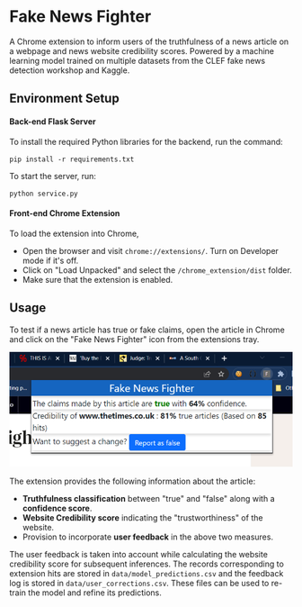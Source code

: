 # Fake News Fighter
A Chrome extension to inform users of the truthfulness of a news article on a webpage and news website credibility scores. Powered by a machine learning model trained on multiple datasets from the CLEF fake news detection workshop and Kaggle.

## Environment Setup

#### Back-end Flask Server
To install the required Python libraries for the backend, run the command:
<pre><code>pip install -r requirements.txt</code></pre>

To start the server, run:
<pre><code>python service.py</code></pre>

#### Front-end Chrome Extension
To load the extension into Chrome, 

- Open the browser and visit <code>chrome://extensions/</code>. Turn on Developer mode if it's off.
- Click on "Load Unpacked" and select the <code>/chrome_extension/dist</code> folder.
- Make sure that the extension is enabled.

## Usage
To test if a news article has true or fake claims, open the article in Chrome and click on the "Fake News Fighter" icon from the extensions tray.

![Sample Image](sample.png)

The extension provides the following information about the article:

- **Truthfulness classification** between "true" and "false" along with a **confidence score**.
- **Website Credibility score** indicating the "trustworthiness" of the website.
- Provision to incorporate **user feedback** in the above two measures.

The user feedback is taken into account while calculating the website credibility score for subsequent inferences. The records corresponding to extension hits are stored in <code>data/model_predictions.csv</code> and the feedback log is stored in <code>data/user_corrections.csv</code>. These files can be used to re-train the model and refine its predictions.

